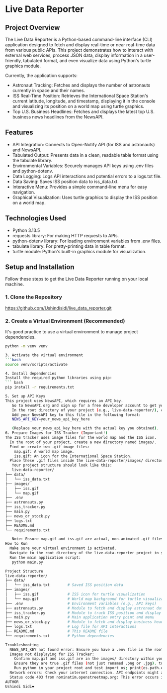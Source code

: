 # Live Data Reporter

## Project Overview

The Live Data Reporter is a Python-based command-line interface (CLI) application designed to fetch and display real-time or near real-time data from various public APIs. This project demonstrates how to interact with external web services, process JSON data, display information in a user-friendly, tabulated format, and even visualize data using Python's turtle graphics module.

Currently, the application supports:

* Astronaut Tracking: Fetches and displays the number of astronauts currently in space and their names.
* ISS Real-Time Position: Retrieves the International Space Station's current latitude, longitude, and timestamp, displaying it in the console and visualizing its position on a world map using turtle graphics.
* Top U.S. Business Headlines: Fetches and displays the latest top U.S. business news headlines from the NewsAPI.

## Features

* API Integration: Connects to Open-Notify API (for ISS and astronauts) and NewsAPI.
* Tabulated Output: Presents data in a clean, readable table format using the tabulate library.
* Environmental Variables: Securely manages API keys using .env files and python-dotenv.
* Data Logging: Logs API interactions and potential errors to a logs.txt file.
* Data Saving: Saves ISS position data to iss_data.txt.
* Interactive Menu: Provides a simple command-line menu for easy navigation.
* Graphical Visualization: Uses turtle graphics to display the ISS position on a world map.

## Technologies Used

* Python 3.13.5
* requests library: For making HTTP requests to APIs.
* python-dotenv library: For loading environment variables from .env files.
* tabulate library: For pretty-printing data in table format.
* turtle module: Python's built-in graphics module for visualization.

## Setup and Installation

Follow these steps to get the Live Data Reporter running on your local machine.

### 1. Clone the Repository

https://github.com/Ushindisidi/live_data_reporter.git

### 2. Create a Virtual Environment (Recommended)

It's good practice to use a virtual environment to manage project dependencies.

```bash
python -m venv venv

3. Activate the virtual environment
```bash
source venv/scripts/activate

4. Install dependencies
Install the required python libraries using pip:
``` bash
pip install -r requirements.txt

5. Set up API Keys
This project uses NewsAPI, which requires an API key.
   Go to NewsAPI.org and sign up for a free developer account to get your API key.
   In the root directory of your project (e.g., live-data-reporter/), create a new file named .env.
   Add your NewsAPI key to this file in the following format:
   NEWS_API_KEY=your_news_api_key_here

   (Replace your_news_api_key_here with the actual key you obtained).
6. Prepare Images for ISS Tracker (Important!)
The ISS tracker uses image files for the world map and the ISS icon.
  In the root of your project, create a new directory named images/.
  Find or create two .gif image files:
    map.gif: A world map image.
    iss.gif: An icon for the International Space Station.
  Place these .gif files inside the live-data-reporter/images/ directory.
   Your project structure should look like this:
   live-data-reporter/
├── data/
│   └── iss_data.txt
├── images/
│   ├── iss.gif
│   └── map.gif
├── .env
├── astronauts.py
├── iss_tracker.py
├── main.py
├── news_or_stock.py
├── logs.txt
├── README.md
└── requirements.txt

   Note: Ensure map.gif and iss.gif are actual, non-animated .gif files, as the turtle module can be particular about image formats.
How to Run
  Make sure your virtual environment is activated.
  Navigate to the root directory of the live-data-reporter project in your terminal.
  Run the main application script:
   python main.py

Project Structure
live-data-reporter/
├── data/
│   └── iss_data.txt        # Saved ISS position data
├── images/
│   ├── iss.gif             # ISS icon for turtle visualization
│   └── map.gif             # World map background for turtle visualization
├── .env                    # Environment variables (e.g., API keys)
├── astronauts.py           # Module to fetch and display astronaut data
├── iss_tracker.py          # Module to track ISS position and display on map
├── main.py                 # Main application entry point and menu
├── news_or_stock.py        # Module to fetch and display business headlines
├── logs.txt                # Log file for API interactions
├── README.md               # This README file
└── requirements.txt        # Python dependencies

Troubleshooting
  NEWS_API_KEY not found error: Ensure you have a .env file in the root directory with NEWS_API_KEY=your_key inside it.
  Images not displaying for ISS Tracker:
    Confirm map.gif and iss.gif are in the images/ directory within your project root.
    Ensure they are true .gif files (not just renamed .png or .jpg). turtle can be picky.
    Run python in your project root and test import os; print(os.path.exists("images/map.gif")) to verify the path. Both should print True.
  Network errors: Check your internet connection. API endpoints might also have rate limits or be temporarily down.
  Status code 403 from nominatim.openstreetmap.org: This error occurs if the geocoder library is used without proper authentication or if the service is blocking requests. The current iss_tracker.py has this part commented out to avoid issues.
AUTHOR
Ushindi Sidi❤
